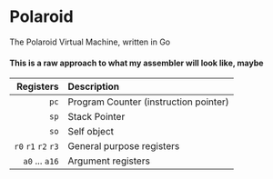 # Polaroid

The Polaroid Virtual Machine, written in Go

#### This is a raw approach to what my assembler will look like, maybe


| Registers | Description |
|---:|:---|
| `pc` |  Program Counter (instruction pointer) |
| `sp` |  Stack Pointer |
| `so` |  Self object |
| `r0` `r1` `r2` `r3` | General purpose registers |
| `a0`   ...   `a16` | Argument registers |
